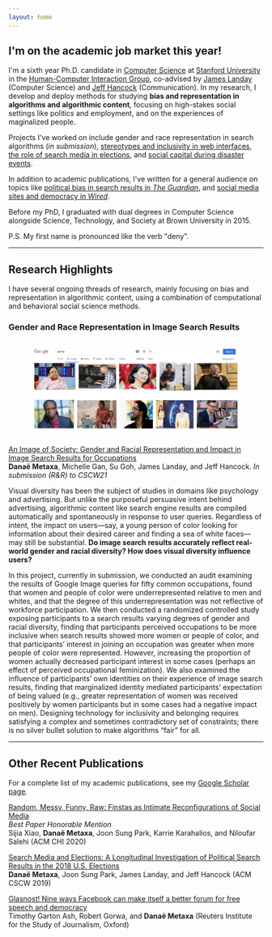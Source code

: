 ```yaml
---
layout: home
---
```


## I'm on the academic job market this year!

I'm a sixth year Ph.D. candidate in [Computer Science][cs] at [Stanford University][stanford] in the [Human-Computer Interaction Group][hci], co-advised by [James Landay][landay] (Computer Science) and [Jeff Hancock][hancock] (Communication). In my research, I develop and deploy methods for studying **bias and representation in algorithms and algorithmic content**, focusing on high-stakes social settings like politics and employment, and on the experiences of maginalized people. 

[cs]: http://www-cs.stanford.edu/
[stanford]: https://www.stanford.edu/
[hci]:http://hci.stanford.edu/
[hancock]: http://jeff-hancock.com
[landay]: https://profiles.stanford.edu/james-landay

Projects I've worked on include gender and race representation in search algorithms (_in submission_), [stereotypes and inclusivity in web interfaces][gender-inclusive], [the role of search media in elections][search media], and [social capital during disaster events][disasters].

[search media]: https://dl.acm.org/doi/abs/10.1145/3359231
[disasters]: https://dl.acm.org/citation.cfm?id=3274391
[gender-inclusive]: https://dl.acm.org/citation.cfm?id=3173574.3174188

In addition to academic publications, I've written for a general audience on topics like [political bias in search results in _The Guardian_][guardian], and [social media sites and democracy in _Wired_][wired]. 

[wired]: https://www.wired.co.uk/article/how-to-fix-facebook
[guardian]:https://www.theguardian.com/commentisfree/2018/sep/06/google-search-results-rigged-news-donald-trump

Before my PhD, I graduated with dual degrees in Computer Science alongside Science, Technology, and Society at Brown University in 2015. 

P.S. My first name is pronounced like the verb "deny". 

---

## Research Highlights 

I have several ongoing threads of research, mainly focusing on bias and representation in algorithmic content, using a combination of computational and behavioral social science methods. 

### Gender and Race Representation in Image Search Results

<center style="padding: 10px;">
<img src="media/author_race_P.png"
     alt="Search results for the query 'author' with most images of people of color."
     style="max-width: 85%;" />
</center>

[An Image of Society: Gender and Racial Representation and Impact in Image Search Results for Occupations][image society]\
**Danaë Metaxa**, Michelle Gan, Su Goh, James Landay, and Jeff Hancock. _In submission (R&R) to CSCW21_

Visual diversity has been the subject of studies in domains like psychology and advertising. But unlike the purposeful persuasive intent behind advertising, algorithmic content like search engine results are compiled automatically and spontaneously in response to user queries. Regardless of intent, the impact on users—say, a young person of color looking for information about their desired career and finding a sea of white faces—may still be substantial. **Do image search results accurately reflect real-world gender and racial diversity? How does visual diversity influence users?**

In this project, currently in submission, we conducted an audit examining the results of Google Image queries for fifty common occupations, found that women and people of color were underrepresented relative to men and whites, and that the degree of this underrepresentation was not reflective of workforce participation. We then conducted a randomized controlled study exposing participants to a search results varying degrees of gender and racial diversity, finding that participants perceived occupations to be more inclusive when search results showed more women or people of color, and that participants’ interest in joining an occupation was greater when more people of color were represented. However, increasing the proportion of women actually decreased participant interest in some cases (perhaps an effect of perceived occupational feminization). We also examined the influence of participants’ own identities on their experience of image search results, finding that marginalized identity mediated participants’ expectation of being valued (e.g., greater representation of women was received positively by women participants but in some cases had a negative impact on men). Designing technology for inclusivity and belonging requires satisfying a complex and sometimes contradictory set of constraints; there is no silver bullet solution to make algorithms “fair” for all.

[image society]: http://metaxa.net/content/papers/ImageSociety_2020.pdf

---

## Other Recent Publications
For a complete list of my academic publications, see my [Google Scholar page][scholar].

[scholar]: https://scholar.google.com/citations?user=6pA2wn4AAAAJ

[Random, Messy, Funny, Raw: Finstas as Intimate Reconfigurations of Social Media][finsta]\
_Best Paper Honorable Mention_\
Sijia Xiao, **Danaë Metaxa**, Joon Sung Park, Karrie Karahalios, and Niloufar Salehi (ACM CHI 2020)

[Search Media and Elections: A Longitudinal Investigation of Political Search Results in the 2018 U.S. Elections][search media]\
**Danaë Metaxa**, Joon Sung Park, James Landay, and Jeff Hancock (ACM CSCW 2019)

[Glasnost! Nine ways Facebook can make itself a better forum for free speech and democracy][glasnost]\
Timothy Garton Ash, Robert Gorwa, and **Danaë Metaxa** (Reuters Institute for the Study of Journalism, Oxford)

[glasnost]: https://reutersinstitute.politics.ox.ac.uk/our-research/glasnost-nine-ways-facebook-can-make-itself-better-forum-free-speech-and-democracy
[finsta]: https://dl.acm.org/doi/fullHtml/10.1145/3313831.3376424	